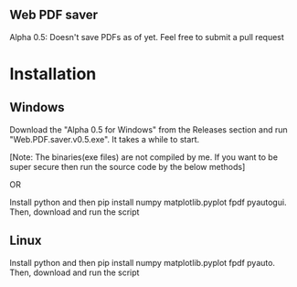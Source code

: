 ## Web PDF saver
Alpha 0.5: Doesn't save PDFs as of yet. Feel free to submit a pull request

# Installation

## Windows
Download the "Alpha 0.5 for Windows" from the Releases section and run "Web.PDF.saver.v0.5.exe". It takes a while to start.

[Note: The binaries(exe files) are not compiled by me. If you want to be super secure then run the source code by the below methods]

OR

Install python and then pip install numpy matplotlib.pyplot fpdf pyautogui. Then, download and run the script

## Linux
Install python and then pip install numpy matplotlib.pyplot fpdf pyauto. Then, download and run the script
